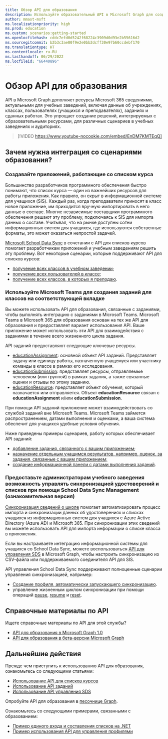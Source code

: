 ```yaml
---
title: Обзор API для образования
description: Используйте образовательный API в Microsoft Graph для создания решений, которые интегрируются с образовательными ресурсами для сценариев в классе, таких как списки и задания.
author: mmast-msft
ms.localizationpriority: high
ms.prod: education
ms.custom: scenarios:getting-started
ms.openlocfilehash: cddc7efd0d5242f68224c3909d0d93e2b55616d2
ms.sourcegitcommit: b2b3c3ae00f9e2e0bb2dcff30e97b60ccdebf170
ms.translationtype: HT
ms.contentlocale: ru-RU
ms.lasthandoff: 06/29/2022
ms.locfileid: "66440896"
---
```

# <a name="education-api-overview"></a>Обзор API для образования

API в Microsoft Graph дополняет ресурсы Microsoft 365 сведениями, актуальными для учебных заведений, включая данные об учреждениях, классах, пользователях (учащихся и преподавателях), заданиях и сданных работах. Это упрощает создание решений, интегрируемых с образовательными ресурсами, для различных сценариев в учебных заведениях и аудиториях.

> [!VIDEO https://www.youtube-nocookie.com/embed/EnDM7KMTEqQ]

## <a name="why-integrate-with-education-scenarios"></a>Зачем нужна интеграция со сценариями образования?

### <a name="build-applications-that-are-aware-of-class-roster"></a>Создавайте приложений, работающие со списком курса

Большинство разработчиков программного обеспечения быстро понимают, что список курса — один из важнейших ресурсов для работы приложения. Как правило, он скрыт в информационной системе для учащихся (SIS). Каждый раз, когда преподаватели приносят в класс новое приложение, им приходится вручную импортировать в него данные о составе. Многие независимые поставщики программного обеспечения решают эту проблему, подключаясь к SIS для импорта данных о составе. Учитывая, что на рынке доступны сотни информационных систем для учащихся, где используются собственные форматы, это может оказаться непростой задачей.

[Microsoft School Data Sync](https://sds.microsoft.com/) в сочетании с API для списков курсов помогает разработчикам приложений и учебным заведениям решить эту проблему. Вот некоторые сценарии, которые поддерживают API для списков курсов:

- [получение всех классов в учебном заведении](/graph/api/educationschool-list-classes);
- [получение всех пользователей в классе](/graph/api/educationclass-list-members);
- [получение всех классов, в которых я преподаю](/graph/api/educationuser-list-classes).


### <a name="use-microsoft-teams-to-create-class-assignments-in-an-assignments-tab"></a>Используйте Microsoft Teams для создания заданий для классов на соответствующей вкладке

Вы можете использовать API для образования, связанные с заданиями, чтобы выполнять интеграцию с заданиями в Microsoft Teams. Microsoft Teams в Microsoft 365 для образования основан на тех же API для образования и предоставляет вариант использования API. Ваше приложение может использовать эти API для взаимодействия с заданиями в течение всего жизненного цикла задания.

API заданий предоставляют следующие ключевые ресурсы.

- [educationAssignment](/graph/api/resources/educationassignment): основной объект API заданий. Представляет задачу или единицу работы, назначенную учащемуся или участнику команды в классе в рамках его исследования.
- [educationSubmission](/graph/api/resources/educationsubmission): представляет ресурсы, отправляемые человеком (или группой) в рамках задания, а также связанные оценки и отзывы по этому заданию.
- [educationResource](/graph/api/resources/educationresource): представляет объект обучения, который назначается или отправляется. Объект **educationResource** связан с **educationAssignment** и/или **educationSubmission**.

При помощи API заданий приложение может взаимодействовать со службой заданий вне Microsoft Teams. Microsoft Teams займется распространением, датами выполнения и оценками, а ваша система обеспечит для учащихся удобные условия обучения.

Ниже приведены примеры сценариев, работу которых обеспечивает API заданий:

- [добавление задания, связанного с вашим приложением](/graph/api/educationclass-post-assignments); 
- [назначение отдельным учащимся результатов, например, оценок, за задания, связанные с вашим приложением;](/graph/api/educationoutcome-update)
- [создание информационной панели с датами выполнения заданий](/graph/api/educationclass-list-assignments).

### <a name="enable-school-admins-to-manage-identity-and-roster-sync-using-school-data-sync-management-preview"></a>Предоставьте администраторам учебного заведения возможность управлять синхронизацией удостоверений и списков при помощи School Data Sync Management (ознакомительная версия)

[Синхронизация сведений о школе](https://sds.microsoft.com/) помогает автоматизировать процесс импорта и синхронизации данных об удостоверениях и списках учащихся из информационных систем для учащихся с Azure Active Directory (Azure AD) и Microsoft 365. При синхронизации этих сведений вы можете использовать API для импорта информации о списке класса в приложения. 

Если вы настраиваете интеграцию информационной системы для учащихся со School Data Sync, можете воспользоваться [API для управления SDS](/graph/api/resources/educationsynchronizationprofile) в Microsoft Graph, чтобы настроить синхронизацию из CSV-файла или поддерживаемого соединителя API для SIS.

API управления School Data Sync поддерживают полноценные сценарии управления синхронизацией, например:

- [Создание профиля, автоматически запускающего синхронизацию](/graph/api/educationsynchronizationprofile-post).
- управление жизненным циклом синхронизации при помощи операций [pause](/graph/api/educationsynchronizationprofile-pause), [resume](/graph/api/educationsynchronizationprofile-resume) и [reset](/graph/api/educationsynchronizationprofile-reset).

## <a name="api-reference"></a>Справочные материалы по API

Ищете справочные материалы по API для этой службы?

- [API для образования в Microsoft Graph 1.0](/graph/api/resources/education-overview?view=graph-rest-1.0&preserve-view=true)
- [API для образования в бета-версии Microsoft Graph](/graph/api/resources/education-overview?view=graph-rest-beta&preserve-view=true)

## <a name="next-steps"></a>Дальнейшие действия

Прежде чем приступить к использованию API для образования, ознакомьтесь со следующими статьями:
- [Использование API для списков курсов](/graph/api/resources/education-overview)
- [Использование API заданий](/graph/api/resources/educationassignment)
- [Использование API управления SDS](/graph/api/resources/educationsynchronizationprofile)

Опробуйте API для образования в [песочнице Graph](https://developer.microsoft.com/graph/graph-explorer).

Ознакомьтесь со следующими примерами, связанными с образованием:
- [Пример единого входа и составления списков на .NET](https://github.com/OfficeDev/O365-EDU-AspNetMVC-Samples)
- [Пример использования API для управления профилями](https://github.com/OfficeDev/O365-EDU-SDS-AspNetMVC-Samples)